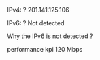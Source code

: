 IPv4: ? 201.141.125.106

IPv6: ? Not detected


Why the IPv6 is not detected ?


performance kpi 120 Mbps
